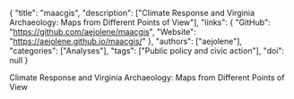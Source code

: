 {
  "title": "maacgis",
  "description": ["Climate Response and Virginia Archaeology: Maps from Different Points of View"],
  "links": {
    "GitHub": "https://github.com/aejolene/maacgis",
    "Website": "https://aejolene.github.io/maacgis/"
  },
  "authors": ["aejolene"],
  "categories": ["Analyses"],
  "tags": ["Public policy and civic action"],
  "doi": null
}

<!-- Generated by csv2md.R – do not edit by hand -->

Climate Response and Virginia Archaeology: Maps from Different Points of View